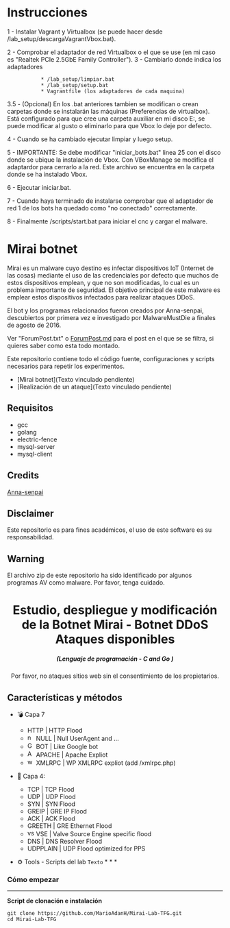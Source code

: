 # Instrucciones

1 - Instalar Vagrant y Virtualbox (se puede hacer desde /lab_setup/descargaVagrantVbox.bat).

2 - Comprobar el adaptador de red Virtualbox o el que se use (en mi caso es "Realtek PCIe 2.5GbE Family Controller").
3 - Cambiarlo donde indica los adaptadores

               * /lab_setup/limpiar.bat
               * /lab_setup/setup.bat
               * Vagrantfile (los adaptadores de cada maquina)
               
3.5 - (Opcional) En los .bat anteriores tambien se modifican o crean carpetas donde se instalarán las máquinas (Preferencias de virtualbox). Está configurado para que cree una carpeta auxiliar en mi disco E:, se puede modificar al gusto o eliminarlo para que Vbox lo deje por defecto.

4 - Cuando se ha cambiado ejecutar limpiar y luego setup.

5 - IMPORTANTE: Se debe modificar "iniciar_bots.bat" linea 25 con el disco donde se ubique la instalación de Vbox. Con VBoxManage se modifica el adaptardor para cerrarlo a la red.
Este archivo se encuentra en la carpeta donde se ha instalado Vbox.

6 - Ejecutar iniciar.bat.

7 - Cuando haya terminado de instalarse comprobar que el adaptador de red 1 de los bots ha quedado como "no conectado" correctamente.

8 - Finalmente /scripts/start.bat para iniciar el cnc y cargar el malware.

# Mirai botnet

Mirai es un malware cuyo destino es infectar dispositivos IoT (Internet de las cosas) mediante el uso de las credenciales por defecto que muchos de estos dispositivos emplean, y que no son modificadas, lo cual es un problema importante de seguridad. El objetivo principal de este malware es emplear estos dispositivos infectados para realizar ataques DDoS.


El bot y los programas relacionados fueron creados por Anna-senpai, descubiertos por primera vez e investigado por MalwareMustDie a finales de agosto de 2016. 

Ver "ForumPost.txt" o [ForumPost.md](ForumPost.md) para el post en el que se se filtra, si quieres saber como esta todo montado.

Este repositorio contiene todo el código fuente, configuraciones y scripts necesarios para repetir los experimentos.

  * [Mirai botnet](Texto vinculado pendiente)
  * [Realización de un ataque](Texto vinculado pendiente)

  ## Requisitos
* gcc
* golang
* electric-fence
* mysql-server
* mysql-client

## Credits
[Anna-senpai](https://hackforums.net/showthread.php?tid=5420472)

## Disclaimer
Este repositorio es para fines académicos, el uso de este software es su responsabilidad.

## Warning
El archivo zip de este repositorio ha sido identificado por algunos programas AV como malware. Por favor, tenga cuidado.

<h1 align="center">Estudio, despliegue y modificación de la Botnet Mirai - Botnet DDoS Ataques disponibles</h1>
<em><h5 align="center">(Lenguaje de programación - C and Go )</h5></em>

<p align="center">
  
<p align="center">Por favor, no ataques sitios web sin el consentimiento de los propietarios.</p>

## Características y métodos

 * 💣 Capa 7

   * HTTP | HTTP Flood
   * <img src="https://img.icons8.com/plasticine/2x/null-symbol.png" width="16" height="16" alt="null"> NULL | Null UserAgent and ...
   * <img src="https://upload.wikimedia.org/wikipedia/commons/thumb/5/53/Google_%22G%22_Logo.svg/1024px-Google_%22G%22_Logo.svg.png" width="16" height="16" alt="Google bot"> BOT | Like Google bot
   * <img src="https://upload.wikimedia.org/wikipedia/commons/thumb/a/a8/Apache_HTTP_Server_Logo_%282016%29.svg/1000px-Apache_HTTP_Server_Logo_%282016%29.svg.png" width="16" height="16" alt="Apache Webserver"> APACHE | Apache Expliot
   * <img src="https://icon-library.com/images/icon-for-wordpress/icon-for-wordpress-16.jpg" width="16" height="16" alt="wordpress expliot"> XMLRPC | WP XMLRPC expliot (add /xmlrpc.php)



* 🧨 Capa 4: 
  * TCP | TCP Flood 
  * UDP | UDP Flood 
  * SYN | SYN Flood
  * GREIP | GRE IP Flood
  * ACK | ACK Flood
  * GREETH | GRE Ethernet Flood
  * <img src="https://ia803109.us.archive.org/27/items/source-engine-video-projects/source-engine-video-projects_itemimage.png" width="16" height="16" alt="vse"> VSE | Valve Source Engine specific flood
  * DNS | DNS Resolver Flood
  * UDPPLAIN | UDP Flood optimized for PPS

* ⚙️ Tools - Scripts del lab
`
Texto
`
  * 
  *
  *  


### Cómo empezar

---

**Script de clonación e instalación**

```shell script
git clone https://github.com/MarioAdanH/Mirai-Lab-TFG.git
cd Mirai-Lab-TFG


```

[github]: https://github.com/MarioAdanH 'GitHub'

